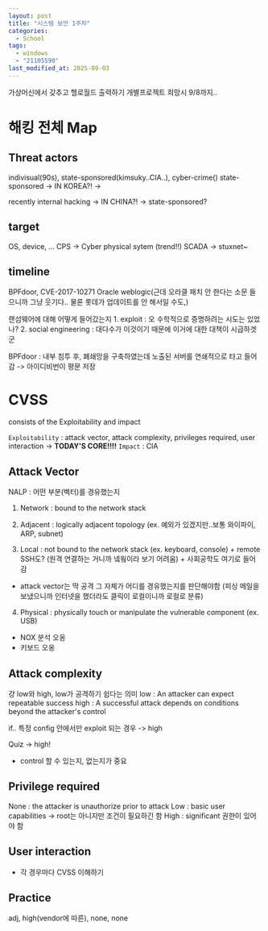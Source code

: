 ```yaml
---
layout: post
title: "시스템 보안 1주차"
categories:
  - School
tags:
  - windows
  - "21105590"
last_modified_at: 2025-09-03
---
```


가상머신에서 갖추고 헬로월드 출력하기 
개별프로젝트 희망시 9/8까지.. 

# 해킹 전체 Map 
## Threat actors 
indivisual(90s), state-sponsored(kimsuky..CIA..), cyber-crime()
state-sponsored -> IN KOREA?! -> 

recently internal hacking -> IN CHINA?! -> state-sponsored? 

## target 
OS, device, ...
CPS -> Cyber physical sytem (trend!!)
SCADA -> stuxnet~ 

## timeline
BPFdoor, CVE-2017-10271 Oracle weblogic(근데 오라클 패치 안 한다는 소문 들으니까 그냥 웃기다.. 물론 롯데가 업데이트를 안 해서일 수도,)

랜섬웨어에 대해 어떻게 들어갔는지
    1. exploit : 오 수학적으로 증명하려는 시도는 있었나? 
    2. social engineering : 대다수가 이것이기 때문에 이거에 대한 대책이 시급하겟군 

BPFdoor 
: 내부 침투 후, 폐쇄망을 구축하였는데 노출된 서버를 연쇄적으로 타고 들어감 -> 아이디비번이 평문 저장 

# CVSS 
consists of the Exploitability and impact 

`Exploitability` : attack vector, attack complexity, privileges required, user interaction -> **TODAY'S CORE!!!!** 
`Impact` : CIA 

## Attack Vector 
NALP : 어떤 부분(벡터)를 경유했는지 

1. Network 
: bound to the network stack 

2. Adjacent 
: logically adjacent topology (ex. 예외가 있겠지만..보통 와이파이, ARP, subnet) 

3. Local 
: not bound to the network stack (ex. keyboard, console) + remote SSH도? (원격 연결하는 거니까 넼웤이라 보기 어려움) + 사회공학도 여기로 들어감 

+ attack vector는 딱 공격 그 자체가 어디를 경유했는지를 판단해야함 (피싱 메일을 보냈으니까 인터넷을 했더라도 클릭이 로컬이니까 로컬로 분류)

4. Physical 
: physically touch or manipulate the vulnerable component (ex. USB) 

+ NOX 분석 오옹 
+ 키보드 오옹 

## Attack complexity 

걍 low와 high, low가 공격하기 쉽다는 의미 
low : An attacker can expect repeatable success 
high : A successful attack depends on conditions beyond the attacker's control 

if..
특정 config 안에서만 exploit 되는 경우 -> high 

Quiz -> high! 
+ control 할 수 있는지, 없는지가 중요 

## Privilege required 

None : the attacker is unauthorize prior to attack 
Low : basic user capabilities -> root는 아니지만 조건이 필요하긴 함 
High : significant 권한이 있어야 함 

## User interaction 

+ 각 경우마다 CVSS 이해하기 


## Practice 
adj, high(vendor에 따른), none, none 
